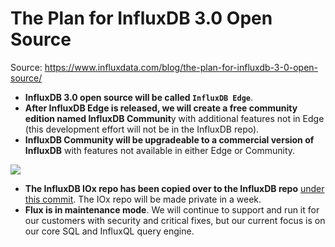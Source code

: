 # The Plan for InfluxDB 3.0 Open Source

Source: <https://www.influxdata.com/blog/the-plan-for-influxdb-3-0-open-source/>

- **InfluxDB 3.0 open source will be called `InfluxDB Edge`**.
- **After InfluxDB Edge is released, we will create a free community edition named InfluxDB Communit**y with additional features not in Edge (this development effort will not be in the InfluxDB repo).
- **InfluxDB Community will be upgradeable to a commercial version of InfluxDB** with features not available in either Edge or Community.

![](https://images.ctfassets.net/o7xu9whrs0u9/2DWxhgploHpf8vt9qcenGZ/586d31e90a0733b3d9884b11c4ff9634/Offering-Graphic-02.png)

- **The InfluxDB IOx repo has been copied over to the InfluxDB repo** [under this commit](https://github.com/influxdata/influxdb/commit/aa458ed1661a9e0ea58e5f999d383c08f8309c36). The IOx repo will be made private in a week.
- **Flux is in maintenance mode**. We will continue to support and run it for our customers with security and critical fixes, but our current focus is on our core SQL and InfluxQL query engine.
